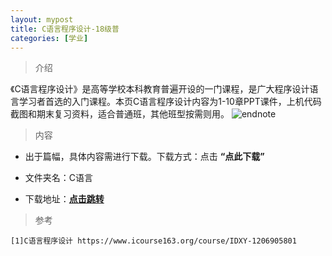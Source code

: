 ```yaml
---
layout: mypost
title: C语言程序设计-18级普
categories: [学业]
---
```

> 介绍

《C语言程序设计》是高等学校本科教育普遍开设的一门课程，是广大程序设计语言学习者首选的入门课程。本页C语言程序设计内容为1-10章PPT课件，上机代码截图和期末复习资料，适合普通班，其他班型按需则用。
![endnote](https://edu-image.nosdn.127.net/8F66D69AE4312754A349005257BD7A97.png?imageView&thumbnail=510y288&quality=100)


>内容

- 出于篇幅，具体内容需进行下载。下载方式：点击  **“点此下载”**

- 文件夹名：C语言

- 下载地址：**[点击跳转](https://zhuifengyi.coding.net/p/MESC_doc/d/MESC_doc/git/tree/master/18%E7%BA%A7%E6%99%AE%E5%A4%A7%E6%B1%87%E6%80%BB/C%E8%AF%AD%E8%A8%80)**


> 参考

```
[1]C语言程序设计 https://www.icourse163.org/course/IDXY-1206905801
```

